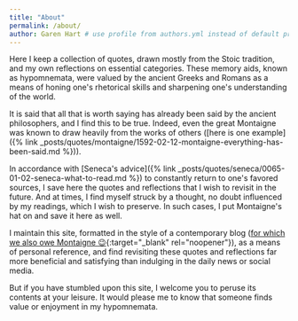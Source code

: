 ```yaml
---
title: "About"
permalink: /about/
author: Garen Hart # use profile from authors.yml instead of default profile from _config.yml like in other pages
---
```


Here I keep a collection of quotes, drawn mostly from the Stoic tradition, and my own reflections on essential categories. These memory aids, known as hypomnemata, were valued by the ancient Greeks and Romans as a means of honing one's rhetorical skills and sharpening one's understanding of the world.<br>

It is said that all that is worth saying has already been said by the ancient philosophers, and I find this to be true. Indeed, even the great Montaigne was known to draw heavily from the works of others ([here is one example]({% link _posts/quotes/montaigne/1592-02-12-montaigne-everything-has-been-said.md %})).<br>

In accordance with [Seneca's advice]({% link _posts/quotes/seneca/0065-01-02-seneca-what-to-read.md %}) to constantly return to one's favored sources, I save here the quotes and reflections that I wish to revisit in the future. And at times, I find myself struck by a thought, no doubt influenced by my readings, which I wish to preserve. In such cases, I put Montaigne's hat on and save it here as well.<br>

I maintain this site, formatted in the style of a contemporary blog ([for which we also owe Montaigne :wink:](https://www.theparisreview.org/blog/2010/11/12/what-bloggers-owe-montaigne/){:target="_blank" rel="noopener"}), as a means of personal reference, and find revisiting these quotes and reflections far more beneficial and satisfying than indulging in the daily news or social media.

But if you have stumbled upon this site, I welcome you to peruse its contents at your leisure. It would please me to know that someone finds value or enjoyment in my hypomnemata.